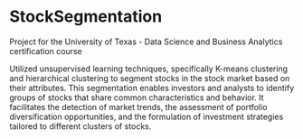 # StockSegmentation

Project for the University of Texas - Data Science and Business Analytics certification course

Utilized unsupervised learning techniques, specifically K-means clustering and hierarchical clustering to segment stocks in the stock market based on their attributes. This segmentation enables investors and analysts to identify groups of stocks that share common characteristics and behavior. It facilitates the detection of market trends, the assessment of portfolio diversification opportunities, and the formulation of investment strategies tailored to different clusters of stocks.
